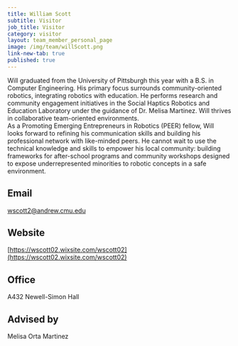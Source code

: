 ```yaml
---
title: William Scott
subtitle: Visitor
job_title: Visitor
category: visitor
layout: team_member_personal_page
image: /img/team/willScott.png
link-new-tab: true
published: true
---
```


Will graduated from the University of Pittsburgh this year with a B.S. in Computer Engineering. His primary focus surrounds community-oriented robotics, integrating robotics with education. He performs research and community engagement initiatives in the Social Haptics Robotics and Education Laboratory under the guidance of Dr. Melisa Martinez. Will thrives in collaborative team-oriented   environments.   
As   a   Promoting   Emerging   Entrepreneurs   in   Robotics   (PEER) fellow, Will looks forward to refining his communication skills and building his professional network with like-minded peers. He cannot wait to use the technical knowledge and skills to empower his local community: building frameworks for after-school programs and community workshops   designed   to   expose   underrepresented   minorities   to   robotic   concepts   in   a   safe
environment.

## Email ## 
[wscott2@andrew.cmu.edu](mailto:wscott2@andrew.cmu.edu)

## Website ## 
[https://wscott02.wixsite.com/wscott02](https://wscott02.wixsite.com/wscott02)

## Office ##
A432 Newell-Simon Hall

## Advised by ##
Melisa Orta Martinez